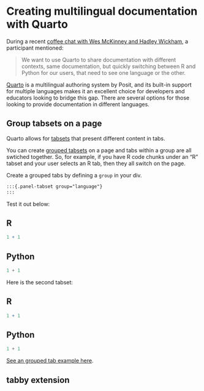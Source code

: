 # Creating multilingual documentation with Quarto


During a recent [coffee chat with Wes McKinney and Hadley
Wickham](https://youtu.be/D-xmvFY_i7U), a participant mentioned:

> We want to use Quarto to share documentation with different contexts,
> same documentation, but quickly switching between R and Python for our
> users, that need to see one language or the other.

[Quarto](https://quarto.org/) is a multilingual authoring system by
Posit, and its built-in support for multiple languages makes it an
excellent choice for developers and educators looking to bridge this
gap. There are several options for those looking to provide
documentation in different languages.

## Group tabsets on a page

Quarto allows for
[tabsets](https://quarto.org/docs/output-formats/html-basics.html#tabsets)
that present different content in tabs.

You can create [grouped
tabsets]((https://quarto.org/docs/output-formats/html-basics.html#tabset-groups))
on a page and tabs within a group are all swtiched together. So, for
example, if you have R code chunks under an “R” tabset and your user
selects an R tab, then they all switch on the page.

Create a grouped tabs by defining a `group` in your div.

``` md
:::{.panel-tabset group="language"}
:::
```

Test it out below:

<div class="panel-tabset" group="language">

## R

``` r
1 + 1
```

## Python

``` python
1 + 1
```

</div>

Here is the second tabset:

<div class="panel-tabset" group="language">

## R

``` r
1 + 1
```

## Python

``` python
1 + 1
```

</div>

[See an grouped tab example here](grouped-tabsets.qmd).

## tabby extension

